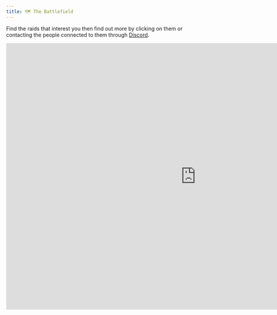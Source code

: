 ```yaml
---
title: 🗺️ The Battlefield
---
```


Find the raids that interest you then find out more by clicking on them or contacting the people connected to them through [Discord](https://discord.gg/Hf54gd8).
<iframe width="1024" height="720" src="https://miro.com/app/board/o9J_ksFmLEI=/?moveToWidget=3074457348561335392&cot=13" frameborder="0" scrolling="no" allowfullscreen></iframe>

